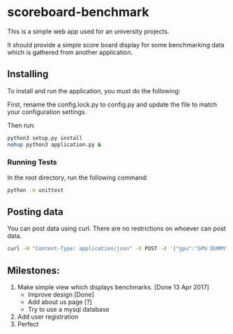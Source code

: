 # scoreboard-benchmark 

This is a simple web app used for an university projects.

It should provide a simple score board display
for some benchmarking data which is gathered from another application.

## Installing

To install and run the application, you must do the following:

First, rename the config.lock.py to config.py
and update the file to match your configuration settings.

Then run:

```bash
python3 setup.py install
nohup python3 application.py &
```

### Running Tests

In the root directory, run the following command:

```bash
python -m unittest
```

## Posting data

You can post data using curl. There are no restrictions on whoever can post data.

```bash
curl -H "Content-Type: application/json" -X POST -d '{"gpu":"GPU DUMMY TEXT","cpu":"CPU DUMMY TEXT","log":"DETAILED LOG","score": 1}' http://localhost:5000/upload
```

## Milestones:

1. Make simple view which displays benchmarks. [Done 13 Apr 2017]
    * Improve design [Done]
    * Add about us page [?]
    * Try to use a mysql database
2. Add user registration
3. Perfect
